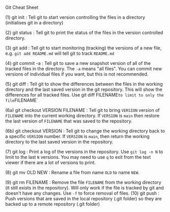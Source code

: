 Git Cheat Sheet

(1)  git init      : Tell git to start version controlling the files in a directory
                     (initialises git in a directory)

(2)  git status    : Tell git to print the status of the files in the version 
                     controlled directory.

(3)  git add       : Tell git to start monitoring (tracking) the versions of a new
                     file, e.g. `git add README.md` will tell git to track `README.md`   

(4)  git commit -a : Tell git to save a new snapshot version of all of the tracked
                     files in the directory. The `-a` means "all files". You can
                     commit new versions of individual files if you want, but this
                     is not recommended.

(5)  git diff      : Tell git to show the differences between the files in the working
                     directory and the last saved version in the git repository. This will
                     show the differences for all tracked files. Use
                     git diff FILENAME` to limit to only the file `FILENAME`

(6a) git checkout VERSION FILENAME  : Tell git to bring `VERSION` version of `FILENAME` into the 
                                      current working directory. If `VERSION` is `main` then 
                                      restore the last version of `FILENAME` that was saved
                                      to the repository.

(6b) git checkout VERSION  : Tell git to change the working directory back to a specific `VERSION`
                             number. If `VERSION` is `main`, then return the working directory to
                             the last saved version in the repository.

(7)  git log               : Print a log of the versions in the repository. Use `git log -n N`
                             to limit to the last `N` versions. You may need to use `q` to exit
                             from the text viewer if there are a lot of versions to print.

(8)  git mv OLD NEW        : Rename a file from name `OLD` to name `NEW`.

(9)  git rm FILENAME       : Remove the file `FILENAME` from the working directory (it still exists
                             in the repository). Will only work if the file is tracked by
                             git and doesn't have any changes. Use `-f` to force removal of files.
(10) git push              : Push versions that are saved in the local repository (.git folder)
                             so they are backed up to a remote repository (.git folder)
